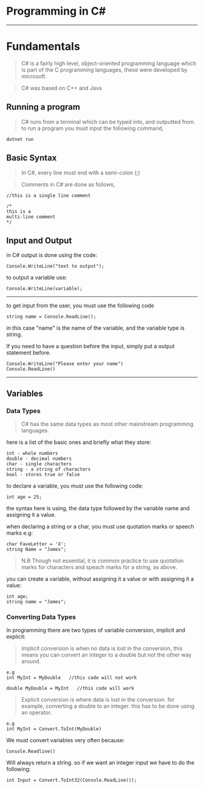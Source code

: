 # Programming in C#
***

# Fundamentals

> C# is a fairly high level, object-oriented programming language which is part of the C programming languages, these were developed by microsoft.

> C# was based on C++ and Java

## Running a program
> C# runs from a terminal which can be typed into, and outputted from. to run a program you must input the following command,

    dotnet run

## Basic Syntax

>In C#, every line must end with a semi-colon (;)

>Comments in C# are done as follows,

    //this is a single line comment
    
    /* 
    this is a 
    multi-line comment 
    */

## Input and Output
 in C# output is done using the code: 
    
    Console.WriteLine("text to output");

to output a variable use:

    Console.WriteLine(variable);

***

to get input from the user, you must use the following code

    string name = Console.ReadLine();

in this case "name" is the name of the variable, and the variable type is string.

If you need to have a question before the input, simply put a output statement before.

    Console.WriteLine("Please enter your name")
    Console.ReadLine()

***

## Variables
### Data Types

>C# has the same data types as most other mainstream programming languages.

here is a list of the basic ones and briefly what they store:

    int - whole numbers
    double - decimal numbers
    char - single characters 
    string - a string of characters
    bool - stores true or false

 to declare a variable, you must use the following code:

    int age = 25;

the syntax here is using, the data type followed by the variable name and assigning it a value.

when declaring a string or a char, you must use quotation marks or speech marks e.g:

    char FaveLetter = 'X';
    string Name = "James";

>N.B Though not essential, it is common practice to use quotation marks for characters and speach marks for a string, as above.

you can create a variable, without assigning it a value or with assigning it a value:

    int age;
    string name = "James";

### Converting Data Types

In programming there are two types of variable conversion, implicit and explicit:

> Implicit conversion is when no data is lost in the conversion, this means you can convert an integer to a double but not the other way around.

    e.g
    int MyInt = MyDouble   //this code will not work

    double MyDouble = MyInt   //this code will work

> Explicit conversion is where data is lost in the conversion. for example, converting a double to an integer. this has to be done using an operator.

    e.g
    int MyInt = Convert.ToInt(MyDouble)

We must convert variables very often because:
    
    Console.Readline()

Will always return a string. so if we want an integer input we have to do the following:

    int Input = Convert.ToInt32(Console.ReadLine());


